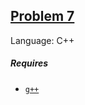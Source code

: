 ## [Problem 7](https://projecteuler.net/problem=7)

Language: C++

##### Requires

- [`g++`](https://gcc.gnu.org/)
